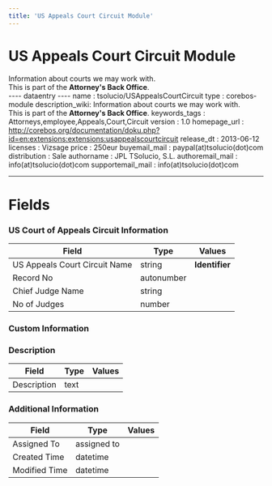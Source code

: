 ```yaml
---
title: 'US Appeals Court Circuit Module'
---
```


US Appeals Court Circuit Module
===============================

Information about courts we may work with.  
This is part of the **Attorney's Back Office**.  
---- dataentry ---- name : tsolucio/USAppealsCourtCircuit type :
corebos-module description\_wiki: Information about courts we may work
with.  
This is part of the **Attorney's Back Office**. keywords\_tags :
Attorneys,employee,Appeals,Court,Circuit version : 1.0 homepage\_url :
<http://corebos.org/documentation/doku.php?id=en:extensions:extensions:usappealscourtcircuit>
release\_dt : 2013-06-12 licenses : Vizsage price : 250eur
buyemail\_mail : paypal(at)tsolucio(dot)com distribution : Sale
authorname : JPL TSolucio, S.L. authoremail\_mail :
info(at)tsolucio(dot)com supportemail\_mail : info(at)tsolucio(dot)com

------------------------------------------------------------------------

  

Fields
======

### US Court of Appeals Circuit Information

<table>
<thead>
<tr class="header">
<th>Field</th>
<th>Type</th>
<th>Values</th>
</tr>
</thead>
<tbody>
<tr class="odd">
<td>US Appeals Court Circuit Name</td>
<td>string</td>
<td><strong>Identifier</strong></td>
</tr>
<tr class="even">
<td>Record No</td>
<td>autonumber</td>
<td></td>
</tr>
<tr class="odd">
<td>Chief Judge Name</td>
<td>string</td>
<td></td>
</tr>
<tr class="even">
<td>No of Judges</td>
<td>number</td>
<td></td>
</tr>
</tbody>
</table>

### Custom Information

### Description

<table>
<thead>
<tr class="header">
<th>Field</th>
<th>Type</th>
<th>Values</th>
</tr>
</thead>
<tbody>
<tr class="odd">
<td>Description</td>
<td>text</td>
<td></td>
</tr>
</tbody>
</table>

### Additional Information

<table>
<thead>
<tr class="header">
<th>Field</th>
<th>Type</th>
<th>Values</th>
</tr>
</thead>
<tbody>
<tr class="odd">
<td>Assigned To</td>
<td>assigned to</td>
<td></td>
</tr>
<tr class="even">
<td>Created Time</td>
<td>datetime</td>
<td></td>
</tr>
<tr class="odd">
<td>Modified Time</td>
<td>datetime</td>
<td></td>
</tr>
</tbody>
</table>
